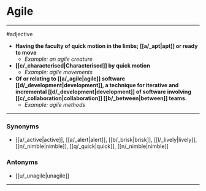 # Agile
---
#adjective
- **Having the faculty of quick motion in the limbs; [[a/_apt|apt]] or ready to move**
	- _Example: an agile creature_
- **[[c/_characterised|Characterised]] by quick motion**
	- _Example: agile movements_
- **Of or relating to [[a/_agile|agile]] software [[d/_development|development]], a technique for iterative and incremental [[d/_development|development]] of software involving [[c/_collaboration|collaboration]] [[b/_between|between]] teams.**
	- _Example: agile methods_
---
### Synonyms
- [[a/_active|active]], [[a/_alert|alert]], [[b/_brisk|brisk]], [[l/_lively|lively]], [[n/_nimble|nimble]], [[q/_quick|quick]], [[n/_nimble|nimble]]
### Antonyms
- [[u/_unagile|unagile]]
---
